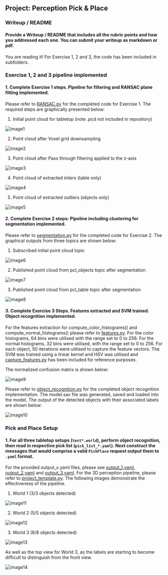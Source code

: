 ## Project: Perception Pick & Place
### Writeup / README

[//]: # (Image References)

[image1]: ./imgs/Exercise1/tabletop.png
[image2]: ./imgs/Exercise1/downsampled.png
[image3]: ./imgs/Exercise1/passthrough.png
[image4]: ./imgs/Exercise1/inliers.png
[image5]: ./imgs/Exercise1/outliers.png
[image6]: ./imgs/Exercise2/point_cloud.png
[image7]: ./imgs/Exercise2/segmented_objects.png
[image8]: ./imgs/Exercise2/segmented_table.png
[image9]: ./imgs/Exercise3/normalised_confusion.png
[image10]: ./imgs/Exercise3/object_recognition.png
[image11]: ./imgs/3DPerception/pick1.png
[image12]: ./imgs/3DPerception/pick2.png
[image13]: ./imgs/3DPerception/pick3.png
[image14]: ./imgs/3DPerception/pick3_b.png

#### Provide a Writeup / README that includes all the rubric points and how you addressed each one.  You can submit your writeup as markdown or pdf.  

You are reading it! For Exercise 1, 2 and 3, the code has been included in subfolders.

### Exercise 1, 2 and 3 pipeline implemented
#### 1. Complete Exercise 1 steps. Pipeline for filtering and RANSAC plane fitting implemented.
Please refer to [RANSAC.py](./Exercise1/RANSAC.py) for the completed code for Exercise 1. The required steps are graphically presented below:
1. Initial point cloud for tabletop (note .pcd not included in repository)

![image1]

2. Point cloud after Voxel grid downsampling

![image2]

3. Point cloud after Pass through filtering applied to the z-axis

![image3]

4. Point cloud of extracted inliers (table only)

![image4]

5. Point cloud of extracted outliers (objects only)

![image5]

#### 2. Complete Exercise 2 steps: Pipeline including clustering for segmentation implemented.  
Please refer to [segmentation.py](./Exercise2/segmentation.py) for the completed code for Exercise 2. The graphical outputs from three topics are shown below:
1. Subscribed initial point cloud topic

![image6]

2. Published point cloud from pcl_objects topic after segmentation

![image7]

3. Published point cloud from pcl_table topic after segmentation

![image8]

#### 3. Complete Exercise 3 Steps.  Features extracted and SVM trained.  Object recognition implemented.
For the features extraction for compute_color_histograms() and compute_normal_histograms() please refer to [features.py](./Exercise3/features.py). For the color histograms, 64 bins were utilised with the range set to 0 to 256. For the normal histograms, 32 bins were utilised, with the range set to 0 to 256. For each object, 50 iterations were utilised to capture the feature vectors. The SVM was trained using a linear kernel and HSV was utilised and [capture_features.py](./Exercise3/capture_features.py) has been included for reference purposes.

The normalized confusion matrix is shown below:

![image9]

Please refer to [object_recognition.py](./Exercise3/object_recognition.py) for the completed object recognition implementation. The model.sav file was generated, saved and loaded into the model. The output of the detected objects with their associated labels are shown below:

![image10]

### Pick and Place Setup

#### 1. For all three tabletop setups (`test*.world`), perform object recognition, then read in respective pick list (`pick_list_*.yaml`). Next construct the messages that would comprise a valid `PickPlace` request output them to `.yaml` format.

For the provided output_x.yaml files, please see [output_1.yaml](./output_1.yaml), [output_2.yaml](./output_2.yaml) and [output_3.yaml](./output_3.yaml). For the 3D perception pipeline, please refer to [project_template.py](./project_template.py). The following images demonstrate the effectiveness of the pipeline.

1. World 1 (3/3 objects detected)

![image11]

2. World 2 (5/5 objects detected)

![image12]

3. World 3 (8/8 objects detected)

![image13]

As well as the top view for World 3, as the labels are starting to become difficult to distinguish from the front view.

![image14]

